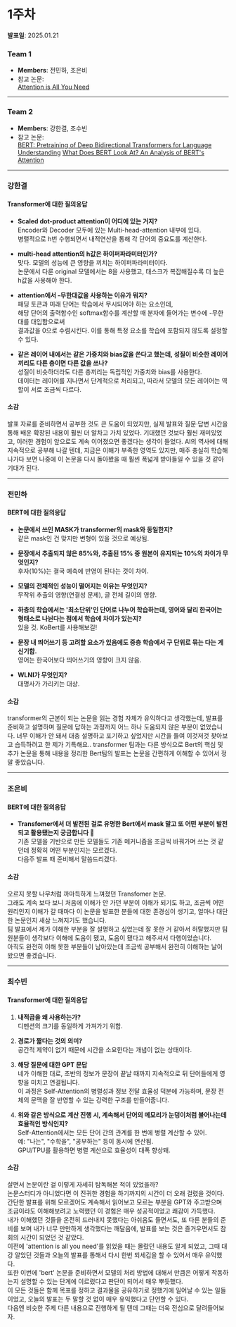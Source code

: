 # 1주차
**발표일**: 2025.01.21
### Team 1
- **Members**: 전민하, 조은비
- 참고 논문:  
  [Attention is All You Need](https://arxiv.org/pdf/1706.03762)

---
### Team 2
- **Members**: 강한결, 조수빈
- 참고 논문:  
  [BERT: Pretraining of Deep Bidirectional Transformers for Language Understanding](https://arxiv.org/pdf/1810.04805)
  [What Does BERT Look At? An Analysis of BERT's Attention](https://arxiv.org/pdf/1906.04341)

---

### 강한결

#### Transformer에 대한 질의응답
- **Scaled dot-product attention이 어디에 있는 거지?**  
  Encoder와 Decoder 모두에 있는 Multi-head-attention 내부에 있다.  
  병렬적으로 h번 수행되면서 내적연산을 통해 각 단어의 중요도를 계산한다.

- **multi-head attention의 h값은 하이퍼파라미터인가?**  
  맞다. 모델의 성능에 큰 영향을 끼치는 하이퍼파라미터이다.  
  논문에서 다룬 original 모델에서는 8을 사용했고, 태스크가 복잡해질수록 더 높은 h값을 사용해야 한다. 

- **attention에서 -무한대값을 사용하는 이유가 뭐지?**  
  패딩 토큰과 미래 단어는 학습에서 무시되어야 하는 요소인데,  
  해당 단어의 출력함수인 softmax함수를 계산할 때 분자에 들어가는 변수에 -무한대를 대입함으로써  
  결과값을 0으로 수렴시킨다. 이를 통해 특정 요소를 학습에 포함되지 않도록 설정할 수 있다.

- **같은 레이어 내에서는 같은 가중치와 bias값을 쓴다고 했는데, 성질이 비슷한 레이어끼리도 다른 층이면 다른 값을 쓰나?**  
  성질이 비슷하더라도 다른 층끼리는 독립적인 가중치와 bias를 사용한다.  
  데이터는 레이어를 지나면서 단계적으로 처리되고, 따라서 모델의 모든 레이어는 역할이 서로 조금씩 다르다.

#### 소감
발표 자료를 준비하면서 공부한 것도 큰 도움이 되었지만, 실제 발표와 질문·답변 시간을 통해 배운 확장된 내용이 훨씬 더 알차고 가치 있었다. 기대했던 것보다 훨씬 재미있었고, 이러한 경험이 앞으로도 계속 이어졌으면 좋겠다는 생각이 들었다. AI의 역사에 대해 지속적으로 공부해 나갈 텐데, 지금은 이해가 부족한 영역도 있지만, 매주 충실히 학습해 나가다 보면 나중에 이 논문을 다시 돌아봤을 때 훨씬 폭넓게 받아들일 수 있을 것 같아 기대가 된다.

---

### 전민하

#### BERT에 대한 질의응답
- **논문에서 쓰인 MASK가 transformer의 mask와 동일한지?**  
  같은 mask인 건 맞지만 변형이 있을 것으로 예상됨.

- **문장에서 추출되지 않은 85%와, 추출된 15% 중 원본이 유지되는 10%의 차이가 무엇인지?**  
  후자(10%)는 결국 예측에 반영이 된다는 것이 차이.

- **모델의 전체적인 성능이 떨어지는 이유는 무엇인지?**  
  무작위 추출의 영향(연결성 문제), 글 전체 길이의 영향.

- **하층의 학습에서는 '최소단위'인 단어로 나누어 학습하는데, 영어와 달리 한국어는 형태소로 나뉜다는 점에서 학습에 차이가 있는지?**  
  있을 것. KoBert를 사용해보길!

- **문장 내 띄어쓰기 등 고려할 요소가 있음에도 중층 학습에서 구 단위로 묶는 다는 게 신기함.**  
  영어는 한국어보다 띄어쓰기의 영향이 크지 않음.

- **WLNI가 무엇인지?**  
  대명사가 가리키는 대상.

#### 소감
transformer의 근본이 되는 논문을 읽는 경험 자체가 유익하다고 생각했는데, 발표를 준비하고 설명하며 질문에 답하는 과정까지 어느 하나 도움되지 않은 부분이 없었습니다. 너무 이해가 안 돼서 대충 설명하고 포기하고 싶었지만 시간을 들여 이것저것 찾아보고 습득하려고 한 제가 기특해요.. transformer 팀과는 다른 방식으로 Bert의 핵심 및 추가 논문을 통해 내용을 정리한 Bert팀의 발표는 논문을 간편하게 이해할 수 있어서 정말 좋았습니다.

---

### 조은비

#### BERT에 대한 질의응답
- **Transfomer에서 더 발전된 걸로 유명한 Bert에서 mask 말고 또 어떤 부분이 발전되고 활용됐는지 궁금합니다 🙂**  
  기존 모델을 기반으로 만든 모델들도 기존 메커니즘을 조금씩 바꿔가며 쓰는 것 같던데 정확히 어떤 부분인지는 모르겠다.  
  다음주 발표 때 준비해서 말씀드리겠다.

#### 소감
오르지 못할 나무처럼 까마득하게 느껴졌던 Transfomer 논문.  
그래도 계속 보다 보니 처음에 이해가 안 가던 부분이 이해가 되기도 하고, 조금씩 어떤 원리인지 이해가 갈 때마다 이 논문을 발표한 분들에 대한 존경심이 생기고, 얼마나 대단한 논문인지 새삼 느껴지기도 했습니다.  
팀 발표에서 제가 이해한 부분을 잘 설명하고 싶었는데 잘 못한 거 같아서 허탈했지만 팀원분들이 생각보다 이해에 도움이 됐고, 도움이 됐다고 해주셔서 다행이었습니다.  
아직도 완전히 이해 못한 부분들이 남아있는데 조금씩 공부해서 완전히 이해하는 날이 왔으면 좋겠습니다.

---

### 최수빈

#### Transformer에 대한 질의응답
1. **내적곱을 왜 사용하는가?**  
   디멘션의 크기를 동일하게 가져가기 위함.

2. **경로가 짧다는 것의 의미?**  
   공간적 제약이 없기 때문에 시간을 소요한다는 개념이 없는 상태이다.

3. **해당 질문에 대한 GPT 문답**  
   네가 이해한 대로, 초반의 정보가 문장이 끝날 때까지 지속적으로 뒤 단어들에게 영향을 미치고 연결됩니다.  
   이 과정은 Self-Attention의 병렬성과 정보 전달 효율성 덕분에 가능하며, 문장 전체의 문맥을 잘 반영할 수 있는 강력한 구조를 만들어줍니다.

4. **위와 같은 방식으로 계산 진행 시, 계속해서 단어의 메모리가 눈덩이처럼 불어나는데 효율적인 방식인지?**  
   Self-Attention에서는 모든 단어 간의 관계를 한 번에 병렬 계산할 수 있어.  
   예: "나는", "수학을", "공부하는" 등이 동시에 연산됨.  
   GPU/TPU를 활용하면 병렬 계산으로 효율성이 대폭 향상돼.

#### 소감
살면서 논문이란 걸 이렇게 자세히 탐독해본 적이 있었을까?  
논문스터디가 아니었다면 이 진귀한 경험을 하기까지의 시간이 더 오래 걸렸을 것이다.  
간단한 발표를 위해 모르겠어도 계속해서 읽어보고 모르는 부분을 GPT와 주고받으며 조금이라도 이해해보려고 노력했던 이 경험은 매우 성공적이었고 쾌감이 가득했다.  
내가 이해했던 것들을 온전히 드러내지 못했다는 아쉬움도 들면서도, 또 다른 분들의 준비를 보며 내가 너무 만만하게 생각했다는 깨달음에, 발표를 보는 것은 즐거우면서도 참회의 시간이 되었던 것 같았다.  
이전에 'attention is all you need'를 읽었을 때는 몰랐던 내용도 알게 되었고, 그때 대강 알았던 것들과 오늘의 발표를 통해서 다시 한번 되세김을 할 수 있어서 매우 유익했다.  
또한 이번에 'bert' 논문을 준비하면서 모델의 처리 방법에 대해서 만큼은 어떻게 작동하는지 설명할 수 있는 단계에 이르렀다고 판단이 되어서 매우 뿌듯했다.  
이 모든 것들은 함께 목표를 정하고 결과물을 공유하기로 정했기에 일어날 수 있는 일들이었고, 오늘의 발표는 두 말할 것 없이 매우 유익했다고 단언할 수 있다.  
다음엔 비슷한 주제 다른 내용으로 진행하게 될 텐데 그때는 더욱 전심으로 달려들어보자.

